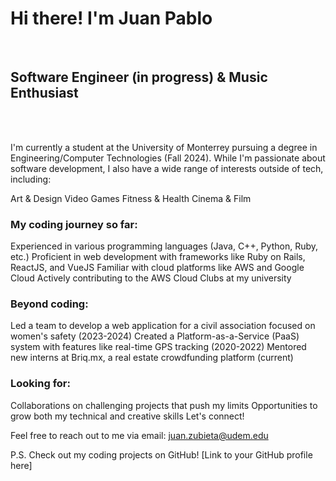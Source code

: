 <h1>Hi there! I'm Juan Pablo</h1>
<br>
<h2>Software Engineer (in progress) & Music Enthusiast</h2>
<br>
<br>

I'm currently a student at the University of Monterrey pursuing a degree in Engineering/Computer Technologies (Fall 2024).  While I'm passionate about software development, I also have a wide range of interests outside of tech, including:

Art & Design
Video Games
Fitness & Health
Cinema & Film

<h3>My coding journey so far:</h3>

Experienced in various programming languages (Java, C++, Python, Ruby, etc.)
Proficient in web development with frameworks like Ruby on Rails, ReactJS, and VueJS
Familiar with cloud platforms like AWS and Google Cloud
Actively contributing to the AWS Cloud Clubs at my university

<h3>Beyond coding:</h3>

Led a team to develop a web application for a civil association focused on women's safety (2023-2024)
Created a Platform-as-a-Service (PaaS) system with features like real-time GPS tracking (2020-2022)
Mentored new interns at Briq.mx, a real estate crowdfunding platform (current)

<h3>Looking for:</h3>

Collaborations on challenging projects that push my limits
Opportunities to grow both my technical and creative skills
Let's connect!

Feel free to reach out to me via email: juan.zubieta@udem.edu

P.S. Check out my coding projects on GitHub!  [Link to your GitHub profile here]

<!---
JPZP2001/JPZP2001 is a ✨ special ✨ repository because its `README.md` (this file) appears on your GitHub profile.
You can click the Preview link to take a look at your changes.
--->
